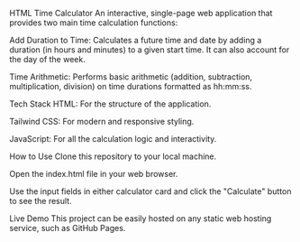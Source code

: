 HTML Time Calculator
An interactive, single-page web application that provides two main time calculation functions:

Add Duration to Time: Calculates a future time and date by adding a duration (in hours and minutes) to a given start time. It can also account for the day of the week.

Time Arithmetic: Performs basic arithmetic (addition, subtraction, multiplication, division) on time durations formatted as hh:mm:ss.

Tech Stack
HTML: For the structure of the application.

Tailwind CSS: For modern and responsive styling.

JavaScript: For all the calculation logic and interactivity.

How to Use
Clone this repository to your local machine.

Open the index.html file in your web browser.

Use the input fields in either calculator card and click the "Calculate" button to see the result.

Live Demo
This project can be easily hosted on any static web hosting service, such as GitHub Pages.